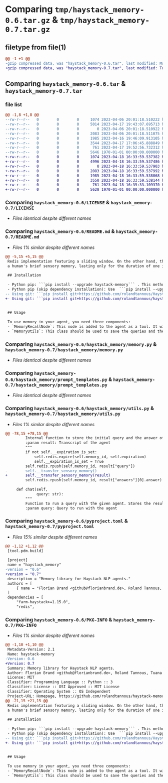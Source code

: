 # Comparing `tmp/haystack_memory-0.6.tar.gz` & `tmp/haystack_memory-0.7.tar.gz`

## filetype from file(1)

```diff
@@ -1 +1 @@
-gzip compressed data, was "haystack_memory-0.6.tar", last modified: Mon Apr 17 19:52:56 2023, max compression
+gzip compressed data, was "haystack_memory-0.7.tar", last modified: Tue Apr 18 16:35:33 2023, max compression
```

## Comparing `haystack_memory-0.6.tar` & `haystack_memory-0.7.tar`

### file list

```diff
@@ -1,8 +1,8 @@
--rw-r--r--   0        0        0     1074 2023-04-06 20:01:18.510222 haystack_memory-0.6/LICENSE
--rw-r--r--   0        0        0     5014 2023-04-17 19:43:07.695713 haystack_memory-0.6/README.md
--rw-r--r--   0        0        0        0 2023-04-06 20:01:18.510922 haystack_memory-0.6/haystack_memory/__init__.py
--rw-r--r--   0        0        0     2083 2023-04-06 20:01:18.511075 haystack_memory-0.6/haystack_memory/memory.py
--rw-r--r--   0        0        0     1985 2023-04-16 19:46:09.913105 haystack_memory-0.6/haystack_memory/prompt_templates.py
--rw-r--r--   0        0        0     3544 2023-04-17 17:06:45.888849 haystack_memory-0.6/haystack_memory/utils.py
--rw-r--r--   0        0        0      761 2023-04-17 19:52:56.732312 haystack_memory-0.6/pyproject.toml
--rw-r--r--   0        0        0     5646 1970-01-01 00:00:00.000000 haystack_memory-0.6/PKG-INFO
+-rw-r--r--   0        0        0     1074 2023-04-18 16:33:59.537382 haystack_memory-0.7/LICENSE
+-rw-r--r--   0        0        0     4996 2023-04-18 16:33:59.537486 haystack_memory-0.7/README.md
+-rw-r--r--   0        0        0        0 2023-04-18 16:33:59.537903 haystack_memory-0.7/haystack_memory/__init__.py
+-rw-r--r--   0        0        0     2083 2023-04-18 16:33:59.537992 haystack_memory-0.7/haystack_memory/memory.py
+-rw-r--r--   0        0        0     1985 2023-04-18 16:33:59.538068 haystack_memory-0.7/haystack_memory/prompt_templates.py
+-rw-r--r--   0        0        0     3550 2023-04-18 16:33:59.538144 haystack_memory-0.7/haystack_memory/utils.py
+-rw-r--r--   0        0        0      761 2023-04-18 16:35:33.109370 haystack_memory-0.7/pyproject.toml
+-rw-r--r--   0        0        0     5628 1970-01-01 00:00:00.000000 haystack_memory-0.7/PKG-INFO
```

### Comparing `haystack_memory-0.6/LICENSE` & `haystack_memory-0.7/LICENSE`

 * *Files identical despite different names*

### Comparing `haystack_memory-0.6/README.md` & `haystack_memory-0.7/README.md`

 * *Files 1% similar despite different names*

```diff
@@ -5,15 +5,15 @@
 Redis implementation featuring a sliding window. On the other hand, the sensory memory is an in-memory implementation that mimics 
 a human's brief sensory memory, lasting only for the duration of one interaction.. 
 
 ## Installation
 
 - Python pip: ```pip install --upgrade haystack-memory``` . This method will attempt to install the dependencies (farm-haystack>=1.15.0, redis)
 - Python pip (skip dependency installation): Use  ```pip install --upgrade haystack-memory --no-deps```
-- Using git: ```pip install git+https://github.com/rolandtannous/HaystackAgentBasicMemory.git@main#egg=HaystackAgentBasicMemory```
+- Using git: ```pip install git+https://github.com/rolandtannous/haystack-memory.git@main#egg=haystack-memory```
 
 
 ## Usage
 
 To use memory in your agent, you need three components:
 - `MemoryRecallNode`: This node is added to the agent as a tool. It will allow the agent to remember the conversation and make query-memory associations.
 - `MemoryUtils`: This class should be used to save the queries and the final agent answers to the conversation memory.
```

### Comparing `haystack_memory-0.6/haystack_memory/memory.py` & `haystack_memory-0.7/haystack_memory/memory.py`

 * *Files identical despite different names*

### Comparing `haystack_memory-0.6/haystack_memory/prompt_templates.py` & `haystack_memory-0.7/haystack_memory/prompt_templates.py`

 * *Files identical despite different names*

### Comparing `haystack_memory-0.6/haystack_memory/utils.py` & `haystack_memory-0.7/haystack_memory/utils.py`

 * *Files 1% similar despite different names*

```diff
@@ -78,15 +78,15 @@
         Internal function to store the initial query and the answer of the agent to the memory
         :param result: Transcript of the agent
         """
         if not self.__expiration_is_set:
             self.redis.expire(self.memory_id, self.expiration)
             self.__expiration_is_set = True
         self.redis.rpush(self.memory_id, result["query"])
-        self.__transfer_sensory_memory()
+        self.__transfer_sensory_memory(result)
         self.redis.rpush(self.memory_id, result["answers"][0].answer)
 
     def chat(self,
              query: str):
         """
         Function to run a query with the given agent. Stores the results in the memory
         :param query: Query to run with the agent
```

### Comparing `haystack_memory-0.6/pyproject.toml` & `haystack_memory-0.7/pyproject.toml`

 * *Files 15% similar despite different names*

```diff
@@ -1,12 +1,12 @@
 [tool.pdm.build]
 
 [project]
 name = "haystack_memory"
-version = "0.6"
+version = "0.7"
 description = "Memory library for Haystack NLP agents."
 authors = [
     { name = "Florian Brand <github@florianbrand.de>, Roland Tannous, Tuana Celik, recrudesce" },
 ]
 dependencies = [
     "farm-haystack>=1.15.0",
     "redis",
```

### Comparing `haystack_memory-0.6/PKG-INFO` & `haystack_memory-0.7/PKG-INFO`

 * *Files 1% similar despite different names*

```diff
@@ -1,10 +1,10 @@
 Metadata-Version: 2.1
 Name: haystack-memory
-Version: 0.6
+Version: 0.7
 Summary: Memory library for Haystack NLP agents.
 Author: Florian Brand <github@florianbrand.de>, Roland Tannous, Tuana Celik, recrudesce
 License: MIT
 Classifier: Programming Language :: Python :: 3
 Classifier: License :: OSI Approved :: MIT License
 Classifier: Operating System :: OS Independent
 Project-URL: Homepage, https://github.com/rolandtannous/haystack-memory
@@ -21,15 +21,15 @@
 Redis implementation featuring a sliding window. On the other hand, the sensory memory is an in-memory implementation that mimics 
 a human's brief sensory memory, lasting only for the duration of one interaction.. 
 
 ## Installation
 
 - Python pip: ```pip install --upgrade haystack-memory``` . This method will attempt to install the dependencies (farm-haystack>=1.15.0, redis)
 - Python pip (skip dependency installation): Use  ```pip install --upgrade haystack-memory --no-deps```
-- Using git: ```pip install git+https://github.com/rolandtannous/HaystackAgentBasicMemory.git@main#egg=HaystackAgentBasicMemory```
+- Using git: ```pip install git+https://github.com/rolandtannous/haystack-memory.git@main#egg=haystack-memory```
 
 
 ## Usage
 
 To use memory in your agent, you need three components:
 - `MemoryRecallNode`: This node is added to the agent as a tool. It will allow the agent to remember the conversation and make query-memory associations.
 - `MemoryUtils`: This class should be used to save the queries and the final agent answers to the conversation memory.
```

